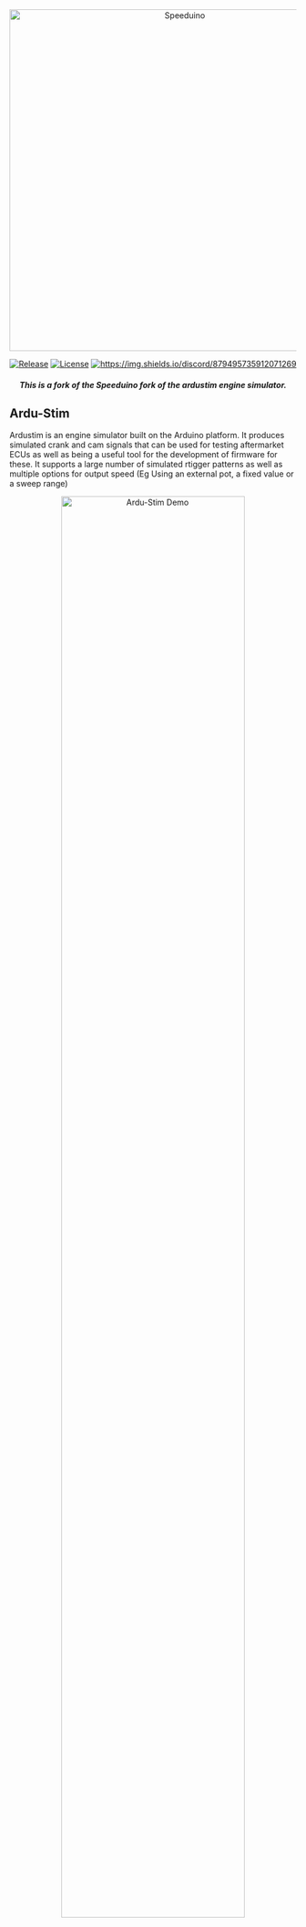 <div align="center">

<img src="https://github.com/speeduino/wiki.js/raw/master/img/Speeduino%20logo_med.png" alt="Speeduino" width="600" />

[![Release](https://img.shields.io/github/release/speeduino/Ardu-Stim.svg)](https://github.com/speeduino/Ardu-Stim/releases/latest)
[![License](https://img.shields.io/badge/license-GPLv3-blue.svg)](https://github.com/speeduino/Ardu-Stim/blob/master/LICENSE)
[![https://img.shields.io/discord/879495735912071269 ](https://img.shields.io/discord/879495735912071269?label=Discord&logo=Discord)](https://discord.gg/YWCEexaNDe)

##### This is a fork of the Speeduino fork of the ardustim engine simulator.
</div>

## Ardu-Stim

Ardustim is an engine simulator built on the Arduino platform. It produces simulated crank and cam signals that can be used for testing aftermarket ECUs as well as being a useful tool for the development of firmware for these. It supports a large number of simulated rtigger patterns as well as multiple options for output speed (Eg Using an external pot, a fixed value or a sweep range)

<div align="center"><img src="https://github.com/speeduino/Ardu-Stim/raw/master/docs/demo.gif" alt="Ardu-Stim Demo" width="80%" /></div>

This version is a fork of the fork of the original by David Andruczyk [https://gitlab.com/libreems-suite/ardu-stim](https://gitlab.com/libreems-suite/ardu-stim) and is intended to make firmware installation work on Mega.

## Wiring

- **Arduino Mega**
  - pin `53` will provide the `crank` or primary wheel signal
  - pin `52` will provide the `cam` or secondary wheel signal
  - Pin `51` will provide a `2nd cam` or tertiary wheel signal. This is for simulating some dual cam patterns

### RPM Potentiometer

An optional potentiometer can be added to control the RPM value (With the relevant RPM mode selected). This should be connect to pin A0 if in use. 

## Installing GUI from Source

### Pre-Requisites

- NPM - https://www.npmjs.com/get-npm
- Python
- Git

### GUI Installation steps

```bash
$ git clone https://github.com/Addictorator/Ardu-Stim.git
$ cd Ardu-Stim/UI
$
$ npm install electron-rebuild -g
$ npm install
$ npm start
```

### First time Connection
The first time you connect Ardu-Stim to an Arduino Nano board, you need to upload the included firmware to it. Plug the Mega into your PC and then select the port from the list. Press the upload firmware button and wait for this to complete

<div align="center"><img src="https://github.com/speeduino/Ardu-Stim/raw/master/docs/upload-firmware.png" alt="Ardu-Stim Wiring" width="80%" /></div>

**Note:** This only needs to be performed with a new **Arduino Mega** or if upgrading from an earlier version. The automated uploading of firmware is ONLY available for Arduino Mega boards for this fork. See the root branch for Nano. If using another board you will need to manually compile and upload the firmware (Not the GUI).

## Firmware Build

The firmware source code can be built in either PlatformIO or the Arduino IDE and does not have any dependencies on 3rd party libraries that were used in the original version of Ardustim (Eg SerialUI)

Simply open the `ardustim` sub-folder in PlatformIO or the Arduino IDE and it should compile without issue.

Intended hardware platform is the Arduino Mega.
